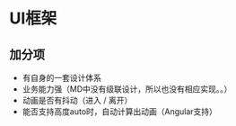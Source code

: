 # UI框架

## 加分项

- 有自身的一套设计体系
- 业务能力强（MD中没有级联设计，所以也没有相应实现。。）
- 动画是否有抖动（进入 / 离开）
- 能否支持高度auto时，自动计算出动画（Angular支持）